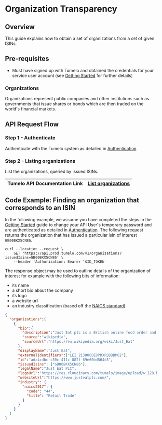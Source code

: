 # Organization Transparency

## Overview

This guide explains how to obtain a set of organizations from a set of given ISINs.

## Pre-requisites

* Must have signed up with Tumelo and obtained the credentials for your service user account (see [Getting Started](../Getting_Started/README.md) for further details)

### Organizations

Organizations represent public companies and other institutions such as governments that issue shares or bonds which are then traded on the world's financial markets.

## API Request Flow

### Step 1 - Authenticate

Authenticate with the Tumelo system as detailed in [Authentication](../Authentication/README.md)

### Step 2 - Listing organizations

List the organizations, queried by issued ISINs.

| Tumelo API Documentation Link | [List organizations](https://docs.tumelo.com/#operation/listOrganizations) |
|-------------------------------|---------------------------------------------------------------------------------|

## Code Example: Finding an organization that corresponds to an ISIN

In the following example, we assume you have completed the steps in the [Getting Started](../Getting_Started/README.md) guide to change your API User's temporary password and are authenticated as detailed in [Authentication](../Authentication/README.md). The following request returns the organization that has issued a particular isin of interest `GB00BKX5CN86`. 

```shell
curl --location --request \
	GET 'https://api.prod.tumelo.com/v1/organizations?issuedIsins=GB00BKX5CN86' \
    --header 'Authorization: Bearer '$ID_TOKEN
```

The response object may be used to outline details of the organization of interest for example with the following bits of information:

* its name
* a short bio about the company
* its logo
* a website url
* an industry classification (based off the [NAICS standard](https://www.census.gov/naics/))

```json
{
  "organizations":[
    {
      "bio":{
        "description":"Just Eat plc is a British online food order and delivery service. It acts as an intermediary between independent take-out food outlets and customers. ",
        "source":"wikipedia",
        "sourceUrl":"https://en.wikipedia.org/wiki/Just_Eat"
      },
      "displayName":"Just Eat",
      "externalIdentifiers":["LEI_213800DZ8PDXRQBBBM02"],
      "id":"ada4cdbc-c30c-411c-882f-69e60bd864d3",
      "issuedIsins": ["GB00BKX5CN86"],
      "legalName":"Just Eat PLC",
      "logoUrl":"https://res.cloudinary.com/tumelo/image/upload/w_128,h_128,c_fit/v1580302983/thoakdonplifi9uogkdz.png",
      "websiteUrl":"https://www.justeatplc.com/",
      "industry": {
        "naics2017": {
          "code": "44",
          "title": "Retail Trade"
        }
      }
    }
  ]
}
```
